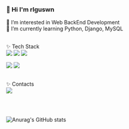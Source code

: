 ### 👋 Hi I'm rlguswn</br>

🍉 I’m interested in Web BackEnd Development</br>
🍉 I’m currently learning Python, Django, MySQL</br></br>

✨ Tech Stack</br>
<img src="https://img.shields.io/badge/Python-3776AB?style=flat-square&logo=Python&logoColor=white"/>
<img src="https://img.shields.io/badge/Django-092E20?style=flat-square&logo=Django&logoColor=white"/>
<img src="https://img.shields.io/badge/MySQL-4479A1?style=flat-square&logo=MySQL&logoColor=white"/>


<div>
   <img src="https://img.shields.io/badge/Java-000000?style=for-the-badge&logo=openjdk&logoColor=white">
   <img src="https://img.shields.io/badge/Spring-008000?style=flat-square&logo=Spring&logoColor=white"/>
</div>

   </br>
   
✨ Contacts</br>
<img src="https://img.shields.io/badge/khjoo0318@gmail.com-EA4335?style=flat-square&logo=gmail&logoColor=white"/>

</br></br>

![Anurag's GitHub stats](https://github-readme-stats.vercel.app/api?username=rlguswn&show_icons=true&theme=radical)

</br>

<!-- [![Top Langs](https://github-readme-stats.vercel.app/api/top-langs/?username=rlguswn&langs_count=8)](https://github.com/rlguswn/github-readme-stats) -->
